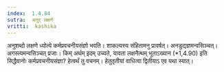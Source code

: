 ```yaml
---
index:  1.4.84
sutra:  अनुर् लक्षणे
vritti:  kashika 
---
```


अनुशब्दो लक्षणे ध्योत्ये कर्मप्रवचनीयसंज्ञो भवति। शाकल्यस्य संहितामनु प्रावर्षत्। अनडुद्यज्ञमन्वसिञ्चत्। अगस्त्यमन्वसिञ्चत् प्रजाः। किम् अर्थम् इदम् उच्यते, यावता लक्षनैत्थम् भूताऽख्यान (*1,4.90) इति सिद्धैवानोः कर्मप्रवचनीयसंज्ञा? हेत्वर्थं तु वचनम्। हेतुतृतीयां वाधित्वा द्वितीयाऽ एव यथा स्यात्।

